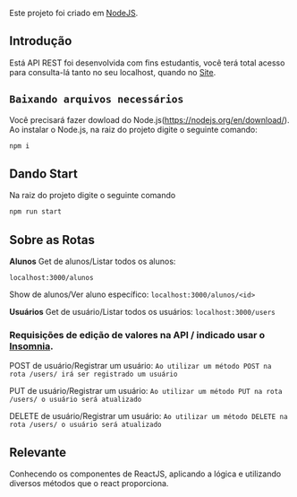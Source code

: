 Este projeto foi criado em [NodeJS](https://nodejs.org/en/docs/). 

## Introdução

Está API REST foi desenvolvida com fins estudantis, você terá total acesso para consulta-lá tanto no seu localhost, quando no [Site](http://35.199.116.113/).

## `Baixando arquivos necessários`

Você precisará fazer dowload do Node.js(https://nodejs.org/en/download/).
Ao instalar o Node.js, na raiz do projeto digite o seguinte comando:

```bash
npm i
```

## Dando Start

Na raiz do projeto digite o seguinte comando

```bash
npm run start
```
## Sobre as Rotas

**Alunos**
Get de alunos/Listar todos os alunos:

`localhost:3000/alunos`

Show de alunos/Ver aluno específico:
`localhost:3000/alunos/<id>`

**Usuários**
Get de usuário/Listar todos os usuários:
`localhost:3000/users`

### Requisições de edição de valores na API / indicado usar o [Insomnia](https://insomnia.rest/download/).

POST de usuário/Registrar um usuário:
`Ao utilizar um método POST na rota /users/ irá ser registrado um usuário`

PUT de usuário/Registrar um usuário:
`Ao utilizar um método PUT na rota /users/ o usuário será atualizado`

DELETE de usuário/Registrar um usuário:
`Ao utilizar um método DELETE na rota /users/ o usuário será atualizado`




## Relevante

Conhecendo os componentes de ReactJS, aplicando a lógica e utilizando diversos métodos que o react proporciona.

